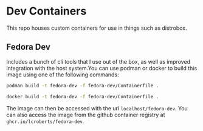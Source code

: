 # Dev Containers

This repo houses custom containers for use in things such as distrobox.

## Fedora Dev

Includes a bunch of cli tools that I use out of the box, as well as improved
integration with the host system.You can use podman or docker to build this
image using one of the following commands:

```bash
podman build -t fedora-dev -f fedora-dev/Containerfile .
```
```bash
docker build -t fedora-dev -f fedora-dev/Containerfile .
```

The image can then be accessed with the url `localhost/fedora-dev`. You can
also access the image from the github container registry at
`ghcr.io/lcroberts/fedora-dev`.

